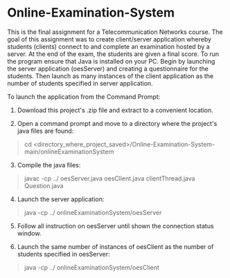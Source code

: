 # Online-Examination-System
This is the final assignment for a Telecommunication Networks course. The goal of this assignment was to create client/server application whereby students (clients) connect to and complete an examination hosted by a server. At the end of the exam, the students are given a final score. To run the program ensure that Java is installed on your PC. Begin by launching the server application (oesServer) and creating a questionnaire for the students. Then launch as many instances of the client application as the number of students specified in server application. 

To launch the application from the Command Prompt:

1) Download this project's .zip file and extract to a convenient location.

2) Open a command prompt and move to a directory where the project's java files are found:
  >cd <directory_where_project_saved>/Online-Examination-System-main/onlineExaminationSystem

3) Compile the java files:
  >javac -cp ../ oesServer.java oesClient.java clientThread.java Question.java

4) Launch the server application:
  >java -cp ../ onlineExaminationSystem/oesServer

5) Follow all instruction on oesServer until shown the connection status window.

6) Launch the same number of instances of oesClient as the number of students specified in oesServer:
  >java -cp ../ onlineExaminationSystem/oesClient
